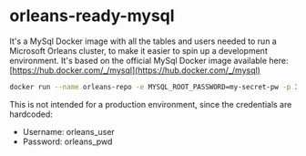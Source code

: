 # orleans-ready-mysql

It's a MySql Docker image with all the tables and users needed to run a Microsoft Orleans cluster, to make it easier to spin up a development environment. It's based on the official MySql Docker image available here: [https://hub.docker.com/_/mysql](https://hub.docker.com/_/mysql)

```bash
docker run --name orleans-repo -e MYSQL_ROOT_PASSWORD=my-secret-pw -p 3306:3306 -d fabiogouw/orleans-ready-mysql:latest
```

This is not intended for a production environment, since the credentials are hardcoded:

- Username: orleans_user
- Password: orleans_pwd